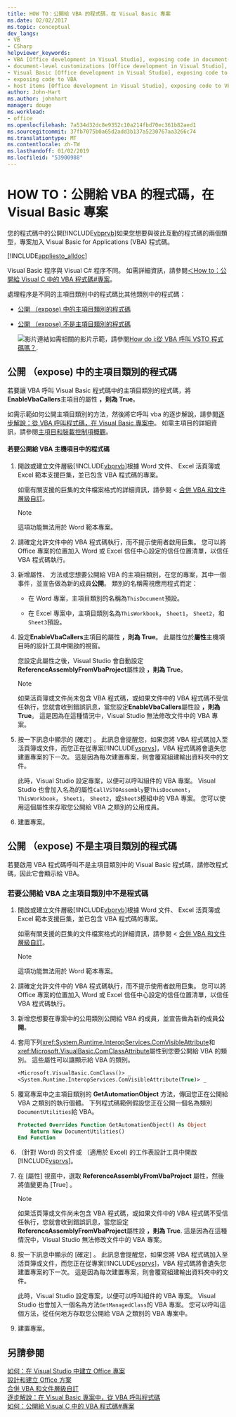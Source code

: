 ```yaml
---
title: HOW TO：公開給 VBA 的程式碼，在 Visual Basic 專案
ms.date: 02/02/2017
ms.topic: conceptual
dev_langs:
- VB
- CSharp
helpviewer_keywords:
- VBA [Office development in Visual Studio], exposing code in document-level customizations
- document-level customizations [Office development in Visual Studio], exposing code
- Visual Basic [Office development in Visual Studio], exposing code to VBA
- exposing code to VBA
- host items [Office development in Visual Studio], exposing code to VBA
author: John-Hart
ms.author: johnhart
manager: douge
ms.workload:
- office
ms.openlocfilehash: 7a534d32dc8e9352c10a214fbd70ec361b82aed1
ms.sourcegitcommit: 37fb7075b0a65d2add3b137a5230767aa3266c74
ms.translationtype: MT
ms.contentlocale: zh-TW
ms.lasthandoff: 01/02/2019
ms.locfileid: "53900988"
---
```

# <a name="how-to-expose-code-to-vba-in-a-visual-basic-project"></a>HOW TO：公開給 VBA 的程式碼，在 Visual Basic 專案
  您的程式碼中的公開[!INCLUDE[vbprvb](../sharepoint/includes/vbprvb-md.md)]如果您想要與彼此互動的程式碼的兩個類型，專案加入 Visual Basic for Applications (VBA) 程式碼。  
  
 [!INCLUDE[appliesto_alldoc](../vsto/includes/appliesto-alldoc-md.md)]  
  
 Visual Basic 程序與 Visual C# 程序不同。 如需詳細資訊，請參閱[＜How to：公開給 Visual C 中的 VBA 程式碼&#35;專案](../vsto/how-to-expose-code-to-vba-in-a-visual-csharp-project.md)。  
  
 處理程序是不同的主項目類別中的程式碼比其他類別中的程式碼：  
  
- [公開 （expose) 中的主項目類別的程式碼](#HostItemCode)  
  
- [公開 （expose) 不是主項目類別的程式碼](#NonHostItem)  
  
  ![影片連結](../vsto/media/playvideo.gif "影片連結")如需相關的影片示範，請參閱[How do i:從 VBA 呼叫 VSTO 程式碼嗎？](http://go.microsoft.com/fwlink/?LinkId=136757).  
  
##  <a name="HostItemCode"></a> 公開 （expose) 中的主項目類別的程式碼  
 若要讓 VBA 呼叫 Visual Basic 程式碼中的主項目類別的程式碼，將**EnableVbaCallers**主項目的屬性 **，則為 True**。  
  
 如需示範如何公開主項目類別的方法，然後將它呼叫 vba 的逐步解說，請參閱[逐步解說：從 VBA 呼叫程式碼，在 Visual Basic 專案中](../vsto/walkthrough-calling-code-from-vba-in-a-visual-basic-project.md)。 如需主項目的詳細資訊，請參閱[主項目和裝載控制項概觀](../vsto/host-items-and-host-controls-overview.md)。  
  
#### <a name="to-expose-code-in-a-host-item-to-vba"></a>若要公開給 VBA 主機項目中的程式碼  
  
1.  開啟或建立文件層級[!INCLUDE[vbprvb](../sharepoint/includes/vbprvb-md.md)]根據 Word 文件、 Excel 活頁簿或 Excel 範本支援巨集，並已包含 VBA 程式碼的專案。  
  
     如需有關支援的巨集的文件檔案格式的詳細資訊，請參閱 <<c0> [ 合併 VBA 和文件層級自訂](../vsto/combining-vba-and-document-level-customizations.md)。  
  
    > [!NOTE]  
    >  這項功能無法用於 Word 範本專案。  
  
2.  請確定允許文件中的 VBA 程式碼執行，而不提示使用者啟用巨集。 您可以將 Office 專案的位置加入 Word 或 Excel 信任中心設定的信任位置清單，以信任 VBA 程式碼執行。  
  
3.  新增屬性、 方法或您想要公開給 VBA 的主項目類別，在您的專案，其中一個事件，並宣告做為新的成員**公開**。 類別的名稱需視應用程式而定：  
  
    -   在 Word 專案，主項目類別的名稱為`ThisDocument`預設。  
  
    -   在 Excel 專案中，主項目類別名為`ThisWorkbook`， `Sheet1`， `Sheet2`，和`Sheet3`預設。  
  
4.  設定**EnableVbaCallers**主項目的屬性 **，則為 True**。 此屬性位於**屬性**主機項目時的設計工具中開啟的視窗。  
  
     您設定此屬性之後，Visual Studio 會自動設定**ReferenceAssemblyFromVbaProject**屬性設 **，則為 True**。  
  
    > [!NOTE]  
    >  如果活頁簿或文件尚未包含 VBA 程式碼，或如果文件中的 VBA 程式碼不受信任執行，您就會收到錯誤訊息，當您設定**EnableVbaCallers**屬性設 **，則為 True**。 這是因為在這種情況中，Visual Studio 無法修改文件中的 VBA 專案。  
  
5.  按一下訊息中顯示的 [確定]  。 此訊息會提醒您，如果您將 VBA 程式碼加入至活頁簿或文件，而您正在從專案[!INCLUDE[vsprvs](../sharepoint/includes/vsprvs-md.md)]，VBA 程式碼將會遺失您建置專案的下一次。 這是因為每次建置專案，則會覆寫組建輸出資料夾中的文件。  
  
     此時，Visual Studio 設定專案，以便可以呼叫組件的 VBA 專案。 Visual Studio 也會加入名為的屬性`CallVSTOAssembly`要`ThisDocument`， `ThisWorkbook`， `Sheet1`， `Sheet2`，或`Sheet3`模組中的 VBA 專案。 您可以使用這個屬性來存取您公開給 VBA 之類別的公用成員。  
  
6.  建置專案。  
  
##  <a name="NonHostItem"></a> 公開 （expose) 不是主項目類別的程式碼  
 若要啟用 VBA 程式碼呼叫不是主項目類別中的 Visual Basic 程式碼，請修改程式碼，因此它會顯示給 VBA。  
  
### <a name="to-expose-code-that-is-not-in-a-host-item-class-to-vba"></a>若要公開給 VBA 之主項目類別中不是程式碼  
  
1.  開啟或建立文件層級[!INCLUDE[vbprvb](../sharepoint/includes/vbprvb-md.md)]根據 Word 文件、 Excel 活頁簿或 Excel 範本支援巨集，並已包含 VBA 程式碼的專案。  
  
     如需有關支援的巨集的文件檔案格式的詳細資訊，請參閱 <<c0> [ 合併 VBA 和文件層級自訂](../vsto/combining-vba-and-document-level-customizations.md)。  
  
    > [!NOTE]  
    >  這項功能無法用於 Word 範本專案。  
  
2.  請確定允許文件中的 VBA 程式碼執行，而不提示使用者啟用巨集。 您可以將 Office 專案的位置加入 Word 或 Excel 信任中心設定的信任位置清單，以信任 VBA 程式碼執行。  
  
3.  新增您想要在專案中的公用類別公開給 VBA 的成員，並宣告做為新的成員**公開**。  
  
4.  套用下列<xref:System.Runtime.InteropServices.ComVisibleAttribute>和<xref:Microsoft.VisualBasic.ComClassAttribute>屬性到您要公開給 VBA 的類別。 這些屬性可以讓顯示給 VBA 的類別。  
  
    ```vb  
    <Microsoft.VisualBasic.ComClass()> _  
    <System.Runtime.InteropServices.ComVisibleAttribute(True)> _  
    ```  
  
5.  覆寫專案中之主項目類別的 **GetAutomationObject** 方法，傳回您正在公開給 VBA 之類別的執行個體。 下列程式碼範例假設您正在公開一個名為類別`DocumentUtilities`給 VBA。  
  
    ```vb  
    Protected Overrides Function GetAutomationObject() As Object  
        Return New DocumentUtilities()  
    End Function  
    ```  
  
6.  （針對 Word) 的文件或 （適用於 Excel) 的工作表設計工具中開啟[!INCLUDE[vsprvs](../sharepoint/includes/vsprvs-md.md)]。  
  
7.  在 [屬性]  視窗中，選取 **ReferenceAssemblyFromVbaProject** 屬性，然後將值變更為 [True] 。  
  
    > [!NOTE]  
    >  如果活頁簿或文件尚未包含 VBA 程式碼，或如果文件中的 VBA 程式碼不受信任執行，您就會收到錯誤訊息，當您設定**ReferenceAssemblyFromVbaProject**屬性設 **，則為 True**. 這是因為在這種情況中，Visual Studio 無法修改文件中的 VBA 專案。  
  
8.  按一下訊息中顯示的 [確定]  。 此訊息會提醒您，如果您將 VBA 程式碼加入至活頁簿或文件，而您正在從專案[!INCLUDE[vsprvs](../sharepoint/includes/vsprvs-md.md)]，VBA 程式碼將會遺失您建置專案的下一次。 這是因為每次建置專案，則會覆寫組建輸出資料夾中的文件。  
  
     此時，Visual Studio 設定專案，以便可以呼叫組件的 VBA 專案。 Visual Studio 也會加入一個名為方法`GetManagedClass`的 VBA 專案。 您可以呼叫這個方法，從任何地方存取您公開給 VBA 之類別的 VBA 專案中。  
  
9. 建置專案。  
  
## <a name="see-also"></a>另請參閱  
 [如何：在 Visual Studio 中建立 Office 專案](../vsto/how-to-create-office-projects-in-visual-studio.md)   
 [設計和建立 Office 方案](../vsto/designing-and-creating-office-solutions.md)   
 [合併 VBA 和文件層級自訂](../vsto/combining-vba-and-document-level-customizations.md)   
 [逐步解說：在 Visual Basic 專案中，從 VBA 呼叫程式碼](../vsto/walkthrough-calling-code-from-vba-in-a-visual-basic-project.md)   
 [如何：公開給 Visual C 中的 VBA 程式碼&#35;專案](../vsto/how-to-expose-code-to-vba-in-a-visual-csharp-project.md)  
